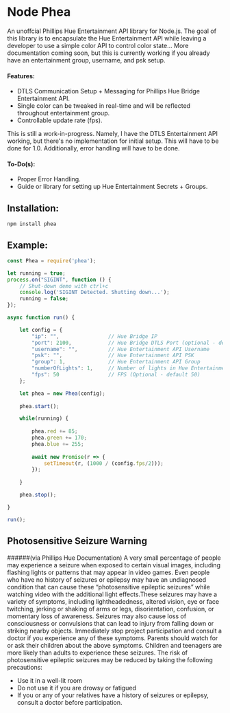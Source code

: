 # Node Phea

An unoffcial Phillips Hue Entertainment API library for Node.js. The goal of this library is to encapsulate the Hue Entertainment API while leaving a developer to use a simple color API to control color state... More documentation coming soon, but this is currently working if you already have an entertainment group, username, and psk setup. 

#### Features:
- DTLS Communication Setup + Messaging for Phillips Hue Bridge Entertainment API.
- Single color can be tweaked in real-time and will be reflected throughout entertainment group.
- Controllable update rate (fps).

This is still a work-in-progress. Namely, I have the DTLS Entertainment API working, but there's no implementation
for initial setup. This will have to be done for 1.0. Additionally, error handling will have to be done.

#### To-Do(s):
- Proper Error Handling.
- Guide or library for setting up Hue Entertainment Secrets + Groups.

## Installation:
```
npm install phea
```

## Example:
```javascript
const Phea = require('phea');

let running = true;
process.on("SIGINT", function () {
    // Shut-down demo with ctrl+c
    console.log('SIGINT Detected. Shutting down...');
    running = false;
});

async function run() {

    let config = {
        "ip": "",                // Hue Bridge IP
        "port": 2100,            // Hue Bridge DTLS Port (optional - default 2100) 
        "username": "",          // Hue Entertainment API Username
        "psk": "",               // Hue Entertainment API PSK
        "group": 1,              // Hue Entertainment API Group
        "numberOfLights": 1,     // Number of lights in Hue Entertainment Group [1-16]
        "fps": 50                // FPS (Optional - default 50)
    };

    let phea = new Phea(config);
    
    phea.start();

    while(running) {
    
        phea.red += 85;
        phea.green += 170;
        phea.blue += 255;
    
        await new Promise(r => {
            setTimeout(r, (1000 / (config.fps/2)));
        });
    
    }

    phea.stop();

}

run();
```

## Photosensitive Seizure Warning
######(via Phillips Hue Documentation)
A very small percentage of people may experience a seizure when exposed to certain visual images, including flashing lights or patterns that may appear in video games. Even people who have no history of seizures or epilepsy may have an undiagnosed condition that can cause these “photosensitive epileptic seizures” while watching video with the additional light effects.These seizures may have a variety of symptoms, including lightheadedness, altered vision, eye or face twitching, jerking or shaking of arms or legs, disorientation, confusion, or momentary loss of awareness. Seizures may also cause loss of consciousness or convulsions that can lead to injury from falling down or striking nearby objects. Immediately stop project participation and consult a doctor if you experience any of these symptoms. Parents should watch for or ask their children about the above symptoms. Children and teenagers are more likely than adults to experience these seizures. The risk of photosensitive epileptic seizures may be reduced by taking the following precautions:

- Use it in a well-lit room
- Do not use it if you are drowsy or fatigued
- If you or any of your relatives have a history of seizures or epilepsy, consult a doctor before participation.
